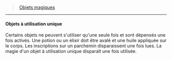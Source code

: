 ﻿---
!GenericItem
Name: Objets à utilisation unique
Id: magicitems_hd.md#objets-à-utilisation-unique
ParentLink: magicitems_hd.md#objets-magiques
ParentName: Objets magiques
NameLevel: 4
Attributes:
  Name: Objets à utilisation unique
  Markdown: >+
    #### <!--Name-->Objets à utilisation unique<!--/Name-->


    Certains objets ne peuvent s'utiliser qu'une seule fois et sont dépensés une fois activés. Une potion ou un élixir doit être avalé et une huile appliquée sur le corps. Les inscriptions sur un parchemin disparaissent une fois lues. La magie d'un objet à utilisation unique disparaît une fois utilisée.

AttributesDictionary: >+
  Name: Objets à utilisation unique

  Markdown: >+

    #### <!--Name-->Objets à utilisation unique<!--/Name-->





    Certains objets ne peuvent s'utiliser qu'une seule fois et sont dépensés une fois activés. Une potion ou un élixir doit être avalé et une huile appliquée sur le corps. Les inscriptions sur un parchemin disparaissent une fois lues. La magie d'un objet à utilisation unique disparaît une fois utilisée.



---
> [Objets magiques](hd_magicitems.md)

---

#### Objets à utilisation unique

Certains objets ne peuvent s'utiliser qu'une seule fois et sont dépensés une fois activés. Une potion ou un élixir doit être avalé et une huile appliquée sur le corps. Les inscriptions sur un parchemin disparaissent une fois lues. La magie d'un objet à utilisation unique disparaît une fois utilisée.

